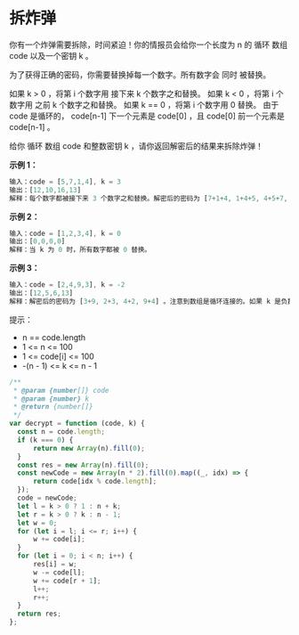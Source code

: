 # 拆炸弹

你有一个炸弹需要拆除，时间紧迫！你的情报员会给你一个长度为 n 的 循环 数组 code 以及一个密钥 k 。

为了获得正确的密码，你需要替换掉每一个数字。所有数字会 同时 被替换。

如果 k > 0 ，将第 i 个数字用 接下来 k 个数字之和替换。
如果 k < 0 ，将第 i 个数字用 之前 k 个数字之和替换。
如果 k == 0 ，将第 i 个数字用 0 替换。
由于 code 是循环的， code[n-1] 下一个元素是 code[0] ，且 code[0] 前一个元素是 code[n-1] 。

给你 循环 数组 code 和整数密钥 k ，请你返回解密后的结果来拆除炸弹！

**示例 1：**

```js
输入：code = [5,7,1,4], k = 3
输出：[12,10,16,13]
解释：每个数字都被接下来 3 个数字之和替换。解密后的密码为 [7+1+4, 1+4+5, 4+5+7, 5+7+1]。注意到数组是循环连接的。
```

**示例 2：**

```js
输入：code = [1,2,3,4], k = 0
输出：[0,0,0,0]
解释：当 k 为 0 时，所有数字都被 0 替换。
```

**示例 3：**

```js
输入：code = [2,4,9,3], k = -2
输出：[12,5,6,13]
解释：解密后的密码为 [3+9, 2+3, 4+2, 9+4] 。注意到数组是循环连接的。如果 k 是负数，那么和为 之前 的数字。
```

提示：

- n == code.length
- 1 <= n <= 100
- 1 <= code[i] <= 100
- -(n - 1) <= k <= n - 1

```js
/**
 * @param {number[]} code
 * @param {number} k
 * @return {number[]}
 */
var decrypt = function (code, k) {
  const n = code.length;
  if (k === 0) {
      return new Array(n).fill(0);
  }
  const res = new Array(n).fill(0);
  const newCode = new Array(n * 2).fill(0).map((_, idx) => {
      return code[idx % code.length];
  });
  code = newCode;
  let l = k > 0 ? 1 : n + k;
  let r = k > 0 ? k : n - 1;
  let w = 0;
  for (let i = l; i <= r; i++) {
      w += code[i];
  }
  for (let i = 0; i < n; i++) {
      res[i] = w;
      w -= code[l];
      w += code[r + 1];
      l++;
      r++;
  }
  return res;
};
```
